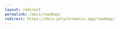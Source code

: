 ```yaml
---
layout: redirect
permalink: /docs/roadmap/
redirect: https://docs.polychromatic.app/roadmap/
---
```

